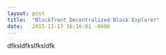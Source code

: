 ```yaml
---
layout: post
title:  "Blockfront Decentralized Block Explorer"
date:   2015-11-17 16:16:01 -0600
---
```


dfksldfkslfksldfk